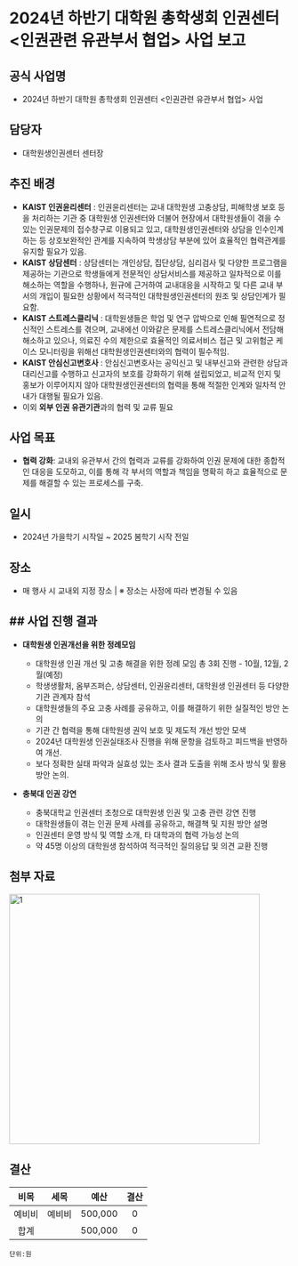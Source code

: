 2024년 하반기 대학원 총학생회 인권센터 <인권관련 유관부서 협업> 사업 보고
===


## 공식 사업명
- 2024년 하반기 대학원 총학생회 인권센터 <인권관련 유관부서 협업> 사업

## 담당자
- 대학원생인권센터 센터장

## 추진 배경
- **KAIST 인권윤리센터** : 인권윤리센터는 교내 대학원생 고충상담, 피해학생 보호 등을 처리하는 기관 중 대학원생 인권센터와 더불어 현장에서 대학원생들이 겪을 수 있는 인권문제의 접수창구로 이용되고 있고, 대학원생인권센터와 상담을 인수인계 하는 등 상호보완적인 관계를 지속하여 학생상담 부분에 있어 효율적인 협력관계를 유지할 필요가 있음.
- **KAIST 상담센터** : 상담센터는 개인상담, 집단상담, 심리검사 및 다양한 프로그램을 제공하는 기관으로 학생들에게 전문적인 상담서비스를 제공하고 일차적으로 이를 해소하는 역할을 수행하나, 원규에 근거하여 교내대응을 시작하고 및 다른 교내 부서의 개입이 필요한 상황에서 적극적인 대학원생인권센터의 원조 및 상담인계가 필요함.
- **KAIST 스트레스클리닉** : 대학원생들은 학업 및 연구 압박으로 인해 필연적으로 정신적인 스트레스를 겪으며, 교내에선 이와같은 문제를 스트레스클리닉에서 전담해 해소하고 있으나, 의료진 수의 제한으로 효율적인 의료서비스 접근 및 고위험군 케이스 모니터링을 위해선 대학원생인권센터와의 협력이 필수적임. 
- **KAIST 안심신고변호사** : 안심신고변호사는 공익신고 및 내부신고와 관련한 상담과 대리신고를 수행하고 신고자의 보호를 강화하기 위해 설립되었고, 비교적 인지 및 홍보가 이루어지지 않아 대학원생인권센터의 협력을 통해 적절한 인계와 일차적 안내가 대행될 필요가 있음. 
- 이외 **외부 인권 유관기관**과의 협력 및 교류 필요

## 사업 목표
- **협력 강화**: 교내외 유관부서 간의 협력과 교류를 강화하여 인권 문제에 대한 종합적인 대응을 도모하고, 이를 통해 각 부서의 역할과 책임을 명확히 하고 효율적으로 문제를 해결할 수 있는 프로세스를 구축.

## 일시
- 2024년 가을학기 시작일 ~ 2025 봄학기 시작 전일

## 장소
- 매 행사 시 교내외 지정 장소 | ※ 장소는 사정에 따라 변경될 수 있음

## ## 사업 진행 결과
- **대학원생 인권개선을 위한 정례모임**  
  - 대학원생 인권 개선 및 고충 해결을 위한 정례 모임 총 3회 진행 - 10월, 12월, 2월(예정)  
  - 학생생활처, 옴부즈퍼슨, 상담센터, 인권윤리센터, 대학원생 인권센터 등 다양한 기관 관계자 참석  
  - 대학원생들의 주요 고충 사례를 공유하고, 이를 해결하기 위한 실질적인 방안 논의  
  - 기관 간 협력을 통해 대학원생 권익 보호 및 제도적 개선 방안 모색  
  - 2024년 대학원생 인권실태조사 진행을 위해 문항을 검토하고 피드백을 반영하여 개선.  
  - 보다 정확한 실태 파악과 실효성 있는 조사 결과 도출을 위해 조사 방식 및 활용 방안 논의. 

- **충북대 인권 강연**  
  - 충북대학교 인권센터 초청으로 대학원생 인권 및 고충 관련 강연 진행  
  - 대학원생들이 겪는 인권 문제 사례를 공유하고, 해결책 및 지원 방안 설명  
  - 인권센터 운영 방식 및 역할 소개, 타 대학과의 협력 가능성 논의  
  - 약 45명 이상의 대학원생 참석하여 적극적인 질의응답 및 의견 교환 진행  

## 첨부 자료
<img src="첨부 자료1.대학원_인권지킴이_1일_캠프(인권센터).jpg" width="450px" title="1"/> 

## 결산


|  **비목** |   **세목**   | **예산** |	**결산**	|
|:----------:|:------------:|:--------:|:--------:|
|	예비비	|	예비비	|	500,000	|	0	|
|	합계		|			|	500,000	|	0	|

	단위:원

